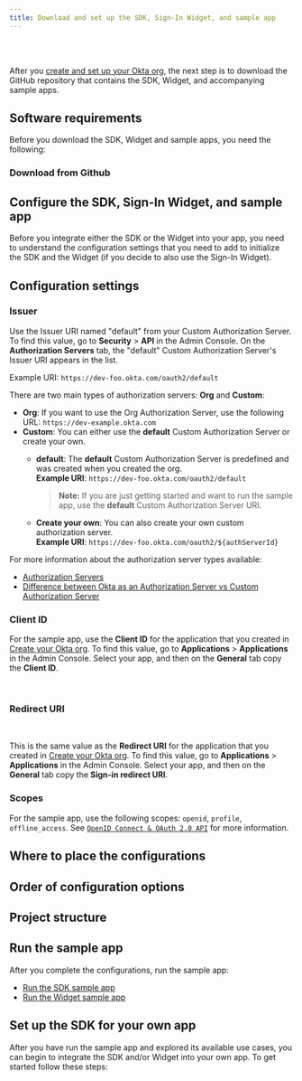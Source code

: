 ```yaml
---
title: Download and set up the SDK, Sign-In Widget, and sample app
---
```

<div class="oie-embedded-sdk">

<ApiLifecycle access="ie" /><br>
<ApiLifecycle access="Limited GA" /><br>

<StackSelector class="cleaner-selector"/>

After you [create and set up your Okta org](/docs/guides/oie-embedded-common-org-setup/aspnet/main/),
the next step is to download the GitHub repository that contains the SDK, Widget, and
accompanying sample apps.

## Software requirements

Before you download the SDK, Widget and sample apps, you need the following:

<StackSelector snippet="softwarerequirements" noSelector />

### Download from Github

<StackSelector snippet="githubinstructions" noSelector />

## Configure the SDK, Sign-In Widget, and sample app

Before you integrate either the SDK or the Widget into your app, you need to understand the
configuration settings that you need to add to initialize the SDK and the Widget (if you
decide to also use the Sign-In Widget).

## Configuration settings

### Issuer

Use the Issuer URI named "default" from your Custom Authorization Server.
To find this value, go to **Security** > **API** in the Admin
Console. On the **Authorization Servers** tab, the "default" Custom Authorization
Server's Issuer URI appears in the list.

Example URI: `https://dev-foo.okta.com/oauth2/default`

There are two main types of authorization servers: **Org** and **Custom**:

* **Org**: If you want to use the Org Authorization Server, use the following
   URL: `https://dev-example.okta.com`
* **Custom**: You can either use the **default** Custom Authorization Server or create
  your own.
  * **default**: The **default** Custom Authorization Server is predefined and
      was created when you created the org.<br> **Example URI**: `https://dev-foo.okta.com/oauth2/default`

      > **Note:** If you are just getting started and want to run the sample app,
        use the **default** Custom Authorization Server URI.
  * **Create your own**: You can also create your own custom authorization
      server.<br> **Example URI**: `https://dev-foo.okta.com/oauth2/${authServerId}`

For more information about the authorization server types available:

* [Authorization Servers](/docs/concepts/auth-servers/#available-authorization-server-types)
* [Difference between Okta as an Authorization Server vs Custom Authorization Server](https://support.okta.com/help/s/article/Difference-Between-Okta-as-An-Authorization-Server-vs-Custom-Authorization-Server?language=en_US)

### Client ID

For the sample app, use the **Client ID** for the application that you created in
[Create your Okta org](/docs/guides/oie-embedded-common-org-setup/aspnet/main/).
To find this value, go to **Applications** > **Applications** in the Admin Console.
Select your app, and then on the **General** tab copy the **Client ID**.

<StackSelector snippet="clientsecret" noSelector /><br>

### Redirect URI

<StackSelector snippet="redirecturi" noSelector /><br>

This is the same value as the **Redirect URI** for the application that you created in [Create your Okta org](/docs/guides/oie-embedded-common-org-setup/aspnet/main/). To find this value, go to **Applications** > **Applications** in the Admin Console. Select your app, and then on the **General** tab copy
the **Sign-in redirect URI**.

### Scopes

For the sample app, use the following scopes: `openid`, `profile`, `offline_access`. See [`OpenID Connect & OAuth 2.0 API`](https://developer.okta.com/docs/reference/api/oidc/#scopes) for more information.

## Where to place the configurations

<StackSelector snippet="configlocations" noSelector />

## Order of configuration options

<StackSelector snippet="configorder" noSelector />

## Project structure

<StackSelector snippet="projectstructure" noSelector />

## Run the sample app

After you complete the configurations, run the sample app:

* [Run the SDK sample app](/docs/guides/oie-embedded-sdk-run-sample/aspnet/main/)
* [Run the Widget sample app](/docs/guides/oie-embedded-widget-run-sample/aspnet/main/)

## Set up the SDK for your own app

After you have run the sample app and explored its available use cases, you can begin
to integrate the SDK and/or Widget into your own app. To get started follow
these steps:

<StackSelector snippet="sdkforyourapp" noSelector />

</div>

